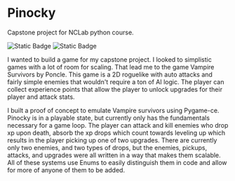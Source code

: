 # Pinocky
Capstone project for NCLab python course.

![Static Badge](https://img.shields.io/badge/-pygame--ce_2.4.0-blue)
![Static Badge](https://img.shields.io/badge/-Python_3.11.3-brightgreen)

I wanted to build a game for my capstone project. I looked to simplistic games with a lot of room for scaling. That
lead me to the game Vampire Survivors by Poncle. This game is a 2D roguelike with auto attacks and fairly simple enemies
that wouldn't require a ton of AI logic. The player can collect experience points that allow the player to unlock
upgrades for their player and attack stats.

I built a proof of concept to emulate Vampire survivors using Pygame-ce. Pinocky is in a playable state, but currently
only has the fundamentals necessary for a game loop. The player can attack and kill enemies who drop xp upon death, 
absorb the xp drops which count towards leveling up which results in the player picking up one of two upgrades. There
are currently only two enemies, and two types of drops, but the enemies, pickups, attacks, and upgrades were all written
in a way that makes them scalable. All of these systems use Enums to easily distinguish them in code and allow for more
of anyone of them to be added.